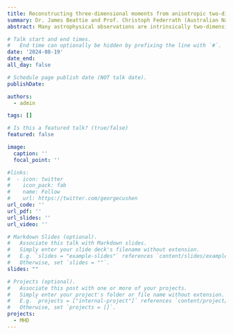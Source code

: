 ```yaml
---
title: Reconstructing three-dimensional moments from anisotropic two-dimensional fields
summary: Dr. James Beattie and Prof. Christoph Federrath (Australian National University)
abstract: Many astrophysical observations are intrinsically two-dimensional in position-position space (PP; e.g., a column density map). However, astrophysical plasma models are usually constructed in three-dimensions, position-position-position (PPP), so an important step to compare theory to observations is therefore being able to reconstruct the statistics of the three dimensional field from two dimensional observations. Important work from Brunt et al. (2010) showed that one could, under the assumption of isotropy, reconstruct the three-dimensional variance of a turbulent (or generally stochastic) field by using a rotational transformation of the 2D power spectrum. But in the presence of strong magnetic fields, which we find on many scales in a galaxy, isotropy is strongly violated. Hence, this project aims to utilise analytical means to generalise the Brunt et al. (2010) method to include the ability to reconstruct anisotropic fields. Furthermore, we will validate our new method on a suite of high resolution magnetohydrodynamical turbulence simulations followed by applying them dust continuum emission observations of quiescent molecular clouds.

# Talk start and end times.
#   End time can optionally be hidden by prefixing the line with `#`.
date: '2024-08-19'
date_end: 
all_day: false

# Schedule page publish date (NOT talk date).
publishDate: 

authors:
  - admin

tags: []

# Is this a featured talk? (true/false)
featured: false

image:
  caption: ''
  focal_point: ''

#links:
#  - icon: twitter
#    icon_pack: fab
#    name: Follow
#    url: https://twitter.com/georgecushen
url_code: ''
url_pdf: ''
url_slides: ''
url_video: ''

# Markdown Slides (optional).
#   Associate this talk with Markdown slides.
#   Simply enter your slide deck's filename without extension.
#   E.g. `slides = "example-slides"` references `content/slides/example-slides.md`.
#   Otherwise, set `slides = ""`.
slides: ""

# Projects (optional).
#   Associate this post with one or more of your projects.
#   Simply enter your project's folder or file name without extension.
#   E.g. `projects = ["internal-project"]` references `content/project/deep-learning/index.md`.
#   Otherwise, set `projects = []`.
projects:
  - MHD
---
```

